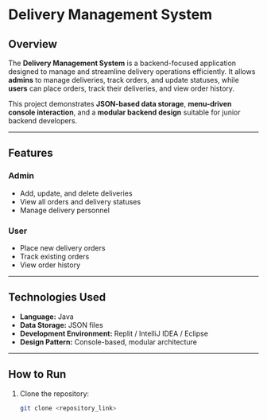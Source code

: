 # Delivery Management System

## Overview
The **Delivery Management System** is a backend-focused application designed to manage and streamline delivery operations efficiently. It allows **admins** to manage deliveries, track orders, and update statuses, while **users** can place orders, track their deliveries, and view order history.  

This project demonstrates **JSON-based data storage**, **menu-driven console interaction**, and a **modular backend design** suitable for junior backend developers.

---

## Features

### Admin
- Add, update, and delete deliveries
- View all orders and delivery statuses
- Manage delivery personnel

### User
- Place new delivery orders
- Track existing orders
- View order history

---

## Technologies Used
- **Language:** Java  
- **Data Storage:** JSON files  
- **Development Environment:** Replit / IntelliJ IDEA / Eclipse  
- **Design Pattern:** Console-based, modular architecture  

---

## How to Run
1. Clone the repository:
   ```bash
   git clone <repository_link>
